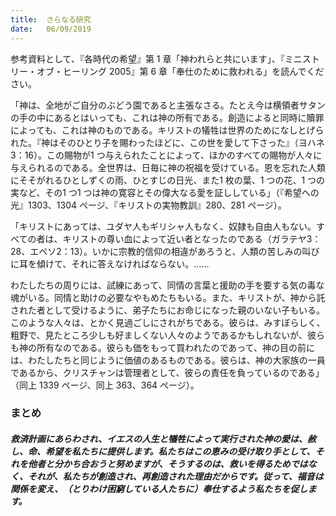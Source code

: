 ```yaml
---
title:  さらなる研究
date:   06/09/2019
---
```


参考資料として、『各時代の希望』第 1 章「神われらと共にいます」、『ミニストリー・オブ・ヒーリング 2005』第 6 章「奉仕のために救われる」を読んでください。

「神は、全地がご自分のぶどう園であると主張なさる。たとえ今は横領者サタンの手の中にあるとはいっても、これは神の所有である。創造によると同時に贖罪によっても、これは神のものである。キリストの犠牲は世界のためになしとげられた。『神はそのひとり子を賜わったほどに、この世を愛して下さった』（ヨハネ3：16）。この賜物が1 つ与えられたことによって、ほかのすべての賜物が人々に与えられるのである。全世界は、日毎に神の祝福を受けている。恩を忘れた人類にそそがれるひとしずくの雨、ひとすじの日光、また1 枚の葉、1 つの花、1 つの実など、その1 つ1 つは神の寛容とその偉大なる愛を証ししている」（『希望への光』1303、1304 ページ、『キリストの実物教訓』280、281 ページ）。

「キリストにあっては、ユダヤ人もギリシャ人もなく、奴隷も自由人もない。すべての者は、キリストの尊い血によって近い者となったのである（ガラテヤ3：28、エペソ2：13）。いかに宗教的信仰の相違があろうと、人類の苦しみの叫びに耳を傾けて、それに答えなければならない。……

わたしたちの周りには、試練にあって、同情の言葉と援助の手を要する気の毒な魂がいる。同情と助けの必要なやもめたちもいる。また、キリストが、神から託された者として受けるように、弟子たちにお命じになった親のいない子もいる。このような人々は、とかく見過ごしにされがちである。彼らは、みすぼらしく、粗野で、見たところ少しも好ましくない人々のようであるかもしれないが、彼らも神の所有なのである。彼らも価をもって買われたのであって、神の目の前には、わたしたちと同じように価値のあるものである。彼らは、神の大家族の一員であるから、クリスチャンは管理者として、彼らの責任を負っているのである」（同上 1339 ページ、同上 363、364 ページ）。

### まとめ

##### 救済計画にあらわされ、イエスの人生と犠牲によって実行された神の愛は、赦し、命、希望を私たちに提供します。私たちはこの恵みの受け取り手として、それを他者と分かち合おうと努めますが、そうするのは、救いを得るためではなく、それが、私たちが創造され、再創造された理由だからです。従って、福音は関係を変え、（とりわけ困窮している人たちに）奉仕するよう私たちを促します。